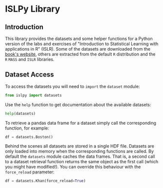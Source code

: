 # ISLPy Library

## Introduction

This library provides the datasets and some helper functions for 
a Python version of the labs and exercises of "Introduction to Statistical Learning with applications in R" (ISLR). Some of the datasets are downloaded from the [book's website](www.statlearning.com), others are extracted
from the default `R` distribution and the `R` `MASS` and `ISLR` libraries. 

## Dataset Access

To access the datasets you will need to `import` the `dataset` module:

```python
from islpy import datasets
```

Use the `help` function to get documentation about the available datasets:

```python
help(datasets)
```

To retrieve a pandas data frame for a dataset simply call the corresponding function, for example:

```python
df = datasets.Boston()
```

Behind the scenes all datasets are stored in a single HDF file. Datasets are only loaded into memory when the corresponding functions are called. By default the `datasets` module caches the data frames. That is, a second call to a dataset retrieval function returns the same object as the first call (which you might have modified!). You can override this behaviour with the `force_reload` parameter:

```python
df = datasets.Khan(force_reload=True)
```

